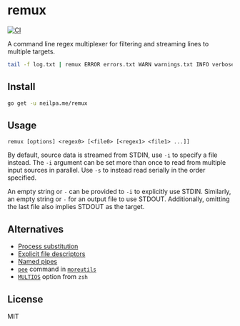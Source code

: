 # remux

[![CI](https://github.com/neilpa/remux/workflows/CI/badge.svg)](https://github.com/neilpa/remux/actions/)

A command line regex multiplexer for filtering and streaming lines to multiple targets.

```sh
tail -f log.txt | remux ERROR errors.txt WARN warnings.txt INFO verbose.txt
```

## Install

```sh
go get -u neilpa.me/remux
```

## Usage

```
remux [options] <regex0> [<file0> [<regex1> <file1> ...]]
```

By default, source data is streamed from STDIN, use `-i` to specify a file instead. The `-i` argument can be set more than once to read from multiple input sources in parallel. Use `-s` to instead read serially in the order specified.

An empty string or `-` can be provided to `-i` to explicitly use STDIN. Similarly, an empty string or `-` for an output file to use STDOUT. Additionally, omitting the last file also implies STDOUT as the target.

## Alternatives

* [Process substitution](https://unix.stackexchange.com/a/43536)
* [Explicit file descriptors](https://unix.stackexchange.com/a/43536)
* [Named pipes](https://unix.stackexchange.com/a/43536)
* [`pee`](https://linux.die.net/man/1/pee) command in [`moreutils`](https://packages.debian.org/en/sid/moreutils)
* [`MULTIOS`](http://zsh.sourceforge.net/Doc/Release/Redirection.html#Multios) option from `zsh`

## License

MIT
